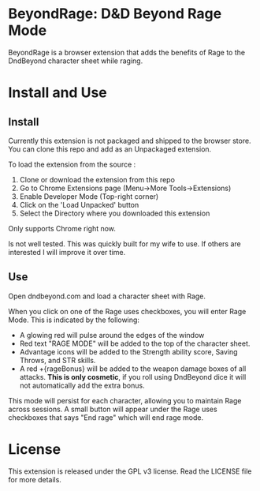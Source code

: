 BeyondRage: D&D Beyond Rage Mode
==

BeyondRage is a browser extension that adds the benefits of Rage to the DndBeyond character sheet while raging.

# Install and Use

## Install

Currently this extension is not packaged and shipped to the browser store. You can clone this repo and add as an Unpackaged extension.

To load the extension from the source :

1. Clone or download the extension from this repo
2. Go to Chrome Extensions page (Menu->More Tools->Extensions)
3. Enable Developer Mode (Top-right corner)
4. Click on the 'Load Unpacked' button
5. Select the Directory where you downloaded this extension

Only supports Chrome right now.

Is not well tested. This was quickly built for my wife to use. If others are interested I will improve it over time.

## Use 

Open dndbeyond.com and load a character sheet with Rage.

When you click on one of the Rage uses checkboxes, you will enter Rage Mode. This is indicated by the following:

* A glowing red will pulse around the edges of the window
* Red text "RAGE MODE" will be added to the top of the character sheet.
* Advantage icons will be added to the Strength ability score, Saving Throws, and STR skills.
* A red +{rageBonus} will be added to the weapon damage boxes of all attacks. **This is only cosmetic**, if you roll using DndBeyond dice it will not automatically add the extra bonus.

This mode will persist for each character, allowing you to maintain Rage across sessions. A small button will appear under the Rage uses checkboxes that says "End rage" which will end rage mode.

# License

This extension is released under the GPL v3 license. Read the LICENSE file for more details.
